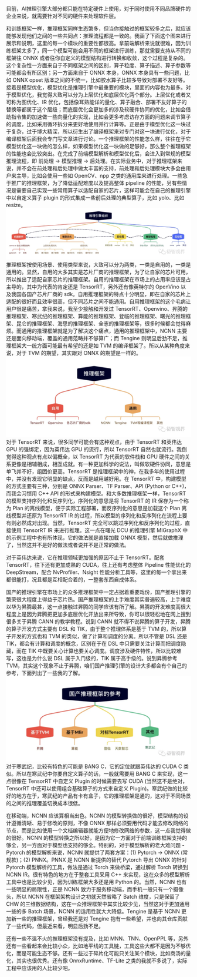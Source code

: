 
目前，AI推理引擎大部分都只能在特定硬件上使用，对于同时使用不同品牌硬件的企业来说，就需要针对不同的硬件来处理软件层。

和训练框架一样，推理框架同样生态繁多，但当你接触过的框架较多之后，就应该能够发现他们之间的一些共同点：推理流程都是一致的。我画了下面这个图来进行展示和说明，这里的每一个模块的重要性都很高。拿前端解析来说就很难，因为训练框架太多了，同一个模型可能会用不同的框架进行训练，那就需要支持从不同的框架往 ONNX 或者往你自定义的模型结构进行转换和收敛，这个过程是复杂的。这个复杂性一方面来自于不同框架之间的区别，算子粒度、算子描述、算子参数等可能都会有所区别；另一方面来自于 ONNX 本身，ONNX 本身具有一些问题，比如 ONNX opset 版本之间的不统一，比如胶水算子比较多导致对部署不友好等。接着是模型优化，模型优化是推理引擎中最重要的模块，里面的内容也为最多。对于模型优化，我觉得大致可以分为上层优化和底层优化两个部分。上层优化或者又可称为图优化、IR 优化，包括像耳熟能详的量化、算子融合、部署不友好算子的替换等都属于这个层级；而底层优化会更加多的涉及软硬件协同的优化，比如会借助指令集的加速做一些向量化的实现，比如会更多考虑访存方面的问题来调节算子的调度，比如采用循环拆分来更好地使用并行计算等。正是由于模型优化这一块过于复杂，过于博大精深，所以衍生出了编译框架来对专门对这一块进行优化，对于编译框架后面我会专门写文章进行讨论。一个推理框架的性能怎么样，往往在于它模型优化这一块做的怎么样，如果模型优化这一块做的足够好，那么整个推理框架的性能也会比较突出。在完成了前端模型解析和模型优化后，会进入到常规的模型推理流程，即 前处理 -> 模型推理 -> 后处理。在实际业务中，对于推理框架来说，并不会在前处理和后处理中做太丰富的支持，前处理和后处理模块大多会由用户来主导，比如会使用一些如 OpenCV、npp 之类的通用库来进行处理。一些急于推广的推理框架，为了降低适配难度以及提高整体 pipeline 的性能，另有些情况是需要自己实现一些常用算子以适配自家的芯片，这样可能会在自己的推理引擎中以自定义算子 plugin 的形式集成一些前后处理的典型算子，比如 yolo、比如 resize。
![image.png](https://raw.githubusercontent.com/KrealHtz/NoteImage/master/data/202405081501652.png)
推理框架按使用场景、使用类型来说，大致可以分为两类，一类是自用的，一类是通用的。显然，自用的大多其实是芯片厂商的推理框架，为了让自家的芯片可用，所以推出了适配自家芯片的推理框架。自用的推理框架在市场上的占用率应该是占主导的，其中为代表的肯定还是 TensorRT，另外还有像英特尔的 OpenVino 以及我国各国产芯片厂商的 sdk。自用推理框架的特点十分明显，即在自家的芯片上适配的很好而且效率很高，但不同芯片之间不能通用。自用推理框架的这个毛病让用户很是痛苦，拿我来说，我至少接触和开发过 TensorRT、Openvino、昇腾的推理框架、寒武纪的推理框架、算能的推理框架、登临的推理框架、曙光的推理框架、昆仑的推理框架、海思的推理框架、全志的推理框架等，很多时候都会觉得麻烦。而通用的推理框架就是为了解决这个痛点，通用的推理框架中，NCNN 主要还是面向移动端，覆盖的通用范畴并不够算广；而 Tengine 则明显后劲不足，推理框架大一统方面可能最有希望的还是如 TVM 的编译框架了。所以从某种角度来说，对于 TVM 的期望，其实跟对 ONNX 的期望是一样的。
![image.png](https://raw.githubusercontent.com/KrealHtz/NoteImage/master/data/202405081501300.png)
对于 TensorRT 来说，很多同学可能会有这种观点，由于 TensorRT 和英伟达 GPU 的强绑定，因为英伟达 GPU 的流行，所以 TensorRT 自然也就流行。我倒觉得这种观点有点以偏概全，以 TensorRT 为代表的软件栈和 GPU 硬件之间的关系更像是相辅相成，相互成就。有一种更加科学的说法，叫做软硬件协同，意思是单飞并不好，组团价更高。TensorRT 是推理框架中的神，在我多年的使用过程中，并没有发现它明显的缺点，反而是越用越好用。在 TensorRT 中，构建模型的方式主要有三种，分别是 ONNX Parser、TF Parser、API (Python or C++)，而我会习惯用 C++ API 的形式来构建模型。和大多数推理框架一样，TensorRT 的模型支持序列化和反序列化，序列化的意思是将 TensorRT 的 IR 保存为一个称为 Plan 的离线模型，便于实际工程部署，而反序列化的意思是加载这个 Plan 离线模型并还原为 TensorRT IR 的过程，所以模型的序列化和反序列化在流程上要有则必然成对出现。当然，TensorRT 完全可以跳过序列化和反序列化的过程，直接使用 TensorRT IR 来进行推理。这一点在曙光 DCU 的推理引擎 MIGraphX 中的示例工程中也有所体现，它的做法就是直接加载 ONNX 模型，然后就做推理了，当然这并不是好的做法或者说并不是正常的做法。

对于英伟达来说，它在推理领域更加强的原因不止于 TensorRT。配套 TensorRT，往下还有更加成熟的 CUDA，往上还有考虑整体 Pipeline 性能优化的 DeepStream，配合 NvProfiler、Nsight 性能分析工具等，这里的每一个拿出来都很能打，况且都是互相配合着的，一整套东西自成体系。

国产的推理引擎在市场上的众多推理框架中一定占据着重要戏份，国产推理引擎的繁荣很大程度上得益于芯片热。国产推理框架的上手难度其实普遍较高，上手难度以华为昇腾最甚，这一点接触过昇腾的同学应该有所了解。昇腾的开发难度高很大程度上是因为昇腾把更加多底层优化开放出来所导致，你可以很轻松地在网上搜到很多关于昇腾 CANN 的教学教程。说到 CANN 就不得不说昇腾的算子开发，昇腾的算子开发方式主要有 DSL 和 TIK，由于整个推理体系是基于 TVM 的，所以算子开发的方式也和 TVM 的类似，做了计算和调度的分离。所以不管是 DSL 还是 TIK，都会有计算和调度的概念，区别在于在 DSL 中只需要关注计算而把调度隐藏，而在 TIK 中既要关心计算也要关心调度。调度涉及硬件特性，所以比较难写，这也是为什么说 DSL 属于入门级的，TIK 属于高手级的。说到昇腾参考 TVM，其实这个现象不止于昇腾，咱们国产推理引擎的设计大多都会有个自己的参考，下面列出了一些我的了解。
![image.png](https://raw.githubusercontent.com/KrealHtz/NoteImage/master/data/202405081502827.png)
对于寒武纪，比较有特色的可能是 BANG C，它的定位就跟英伟达的 CUDA C 类似。所以在寒武纪中你要自定义算子的话，一般就需要用 BANG C 来实现，这一点很像在 TensorRT 中自定义 Plugin 的时候需要去写 CUDA (当然这不是绝对，TensorRT 中还可以使用组合基础算子的方式来自定义 Plugin)。寒武纪做的比较好的地方在于，寒武纪的产品有卡有盒子，它的推理框架是通的，这对于不同场景的之间的推理覆盖切换成本很低。

在移动端，NCNN 应该算相当出色。NCNN 的模型转换做的很好，模型结构的设计遵循清晰、易于修改的原则，不像 ONNX 那样必须要用代码才能去修改网络的节点，而是比如使用一个文档编辑器就能方便地修改网络的参数，这一点我觉得做的很好。NCNN 的模型转换之所以好，是因为它一方面对于前端训练框架支持的够全，另一方面对于模型也支持的够全。特别的，对于模型解析的老大难问题 - Pytorch 的模型解析来说，NCNN 就提供了两套方案：(1) Pytorch -> ONNX (常规款)；(2) PNNX。PNNX 是 NCNN 新提供的替代 Pytorch 导出 ONNX 的针对 Pytorch 模型解析的工具，做法是通过 Torch 来做桥梁，通过解析 Torch 转换到 NCNN IR。很有特色的地方在于整套工具采用 C++ 来实现，这在众多的模型解析工具中也是比较少见，因为训练框架大多还是用 Python 的。当然，NCNN 也有一些明显的局限性，正是 NCNN 致力于服务移动端，而手机一般只有一个摄像头，所以 NCNN 在框架架构设计之初就天然省略了 Batch 维度，只是保留了 CHW 的三维数据结构，这在一众推理框架中其实比较少见，当然这对于更加通用一些的多 Batch 场景，NCNN 的适用性就大大降低。Tengine 是基于 NCNN 更加新一些的推理框架，曾经我还是对 Tengine 抱有一些希望，并也向其仓库贡献了一些代码，但最近来看，明显后劲不足。

还有一些不温不火的推理框架没有提及，比如 MNN、TNN、OpenPPL 等，另外还有一些看起来会比较小众，比如地平线的工具链，工具这些大都不是因为不够优化，而是可能生态不够。还有一些过于碎片化可能只关注某个模块，比如商汤的量化，其实也很优秀。还有像 OnnxRuntime、TF-Lite 之类的我就不多说了，实际工程中应该用的人比较少吧。